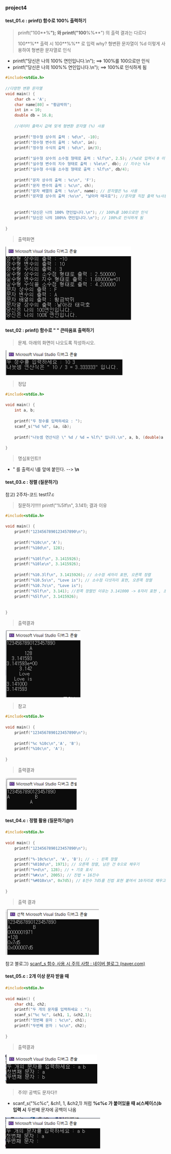 ### project4

#### test_01.c : prinf() 함수로 100% 출력하기

> prinft("100**%**"); 와  printf("100**%%**") 의 출력 결과는 다르다
>
> 100**%** 출력 시 100**%%** 로 입력 why? 형변환 문자열이 %d 이렇게 사용하여 형변환 문자열로 인식

* printf("당신은 나의 100% 연인입니다.\n");  ==> 100%를 100으로만 인식 
* printf("당신은 나의 100%% 연인입니다.\n"); ==> 100%로 인식하게 됨

```c
#include<stdio.h>

//다양한 변환 문자열
void main() {
	char ch = 'A';
	char name[80] = "황금박쥐";
	int in = 10;
	double db = 16.8;

	//데이터 출력시 값에 맞게 형변환 문자열 (%) 사용 

	printf("정수형 상수의 출력 : %d\n", -10);
	printf("정수형 변수의 출력 : %d\n", in);
	printf("정수형 수식의 출력 : %d\n", in/3);

	printf("실수형 상수의 소수점 형태로 출력 : %lf\n", 2.5); //%d로 입력시 0 이 나옴(주의)
	printf("실수형 변수의 지수 형태로 출력 : %le\n", db); // 지수는 %le
	printf("실수형 수식을 소수점 형태로 출력 : %lf\n", db/4);

	printf("문자 상수의 출력 : %c\n", 'F');
	printf("문자 변수의 출력 : %c\n", ch);
	printf("문자 배열의 출력 : %s\n", name); // 문자열은 %s 사용
	printf("문자열 상수의 출력 :%s\n", "날아라 태극호"); //문자열 직접 출력 %s사용
	
	
	printf("당신은 나의 100% 연인입니다.\n"); // 100%를 100으로만 인식 
	printf("당신은 나의 100%% 연인입니다.\n"); // 100%로 인식하게 됨

}
```

> 출력화면

![image-20211106142836957](3주차-코드2.assets/image-20211106142836957.png)



#### test_02 : prinf() 함수로  " " 큰따옴표 출력하기

> 문제. 아래의 화면이 나오도록 작성하시오.

![image-20211106145402307](3주차-코드2.assets/image-20211106145402307.png)



> 정답 

```c
#include<stdio.h>

void main() {
	int a, b;

	printf("두 정수를 입력하세요 : ");
	scanf_s("%d %d", &a, &b);

	printf("나눗셈 연산식은 \" %d / %d = %lf\" 입니다.\n", a, b, (double)a / b);

}
```

> 명심포인트!! 

* " 를 출력시 \를 앞에 붙인다. --> **\n**



#### test_03.c : 정렬 (질문하기)

참고) 2주차-코드 test17.c

> 질문하기!!!!! 	printf("%5lf\n", 3.141); 결과 이유 

```c
#include<stdio.h>

void main() {
	printf("1234567890123457890\n");

	printf("%10c\n",'A');
	printf("%10d\n", 128);

	printf("%10lf\n", 3.1415926);
	printf("%10le\n", 3.1415926);

	printf("%10.3lf\n", 3.1415926); // 소수점 세자리 표현, 오른쪽 정렬
	printf("%10.5s\n", "Love is"); // 소수점 다섯자리 표현, 오른쪽 정렬
	printf("%10.7s\n", "Love is");
	printf("%5lf\n", 3.141); //왼쪽 정렬인 이유는 3.141000 -> 8자리 표현 , 초과하여 왼쪽정렬
	printf("%5lf\n", 3.1415926);


}

```

> 출력결과

![image-20211106152222575](3주차-코드2.assets/image-20211106152222575.png)





> 참고

```c
#include<stdio.h>

void main() {
	printf("1234567890123457890\n");

	printf("%c %10c\n",'A', 'B');
	printf("%10c\n", 'A');

}
```



> 출력결과 

![image-20211106152551526](3주차-코드2.assets/image-20211106152551526.png)

#### test_04.c : 정렬 활용 (질문하기@!)

```c
#include<stdio.h>

void main() {
	printf("1234567890123457890\n");

	printf("%-10c%c\n", 'A', 'B'); // - : 왼쪽 정렬 
	printf("%010d\n", 1971); // 오른쪽 정렬, 남은 건 0으로 채우기 
	printf("%+d\n", 128); // + 기호 표시 
	printf("%#x\n", 2005); // 진법 + 16진수 
	printf("%#010x\n", 0x7d5); // 8진수 7d5를 진법 표현 붙여서 10자리로 채우고 나머지는 0으로 채움

}
```

> 출력 결과 

![image-20211106153526082](3주차-코드2.assets/image-20211106153526082.png)



참고 블로그) [scanf_s 함수 사용 시 주의 사항 : 네이버 블로그 (naver.com)](https://m.blog.naver.com/PostView.naver?isHttpsRedirect=true&blogId=tipsware&logNo=221200252889)

#### test_05.c : 2개 이상 문자 받을 때 

```c
#include<stdio.h>

void main() {
	char ch1, ch2;
	printf("두 개의 문자를 입력하세요 : ");
	scanf_s("%c %c", &ch1, 1, &ch2,1); 
	printf("첫번째 문자 : %c\n", ch1);
	printf("두번째 문자 : %c\n", ch2);

}

```

> 출력결과

![image-20211106155108269](3주차-코드2.assets/image-20211106155108269.png)



> 주의! 공백도 문자다!! 

* scanf_s("%c%c", &ch1, 1, &ch2,1) 처럼 **%c%c 가 붙어있을 때** **a(스페이스)b 입력 시** 두번째 문자에 공백이 나옴

![image-20211106155205250](3주차-코드2.assets/image-20211106155205250.png)
